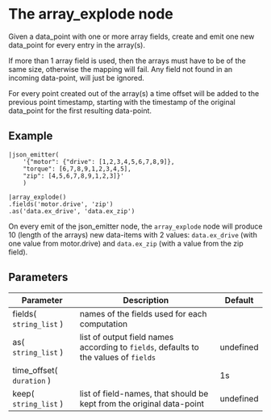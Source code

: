 The array_explode node
==============

Given a data_point with one or more array fields, create and emit one new data_point for every entry in the array(s).

If more than 1 array field is used, then the arrays must have to be of the same size, otherwise the mapping will fail.
Any field not found in an incoming data-point, will just be ignored.


For every point created out of the array(s) a time offset will be added to the previous point timestamp, starting with the timestamp of the
original data_point for the first resulting data-point.

Example
-------

```dfs
|json_emitter(
    '{"motor": {"drive": [1,2,3,4,5,6,7,8,9]}, 
    "torque": [6,7,8,9,1,2,3,4,5], 
    "zip": [4,5,6,7,8,9,1,2,3]}'
    )
    
|array_explode()
.fields('motor.drive', 'zip')
.as('data.ex_drive', 'data.ex_zip')

```

On every emit of the json_emitter node, the `array_explode` node will produce 10 (length of the arrays) new data-items
with 2 values: `data.ex_drive` (with one value from motor.drive) and `data.ex_zip` (with a value from the zip field).


Parameters
----------

| Parameter                 | Description                                                                          | Default   |
|---------------------------|--------------------------------------------------------------------------------------|-----------|
| fields( `string_list` )   | names of the fields used for each computation                                        |           |
| as( `string_list` )       | list of output field names according to `fields`, defaults to the values of `fields` | undefined |
| time_offset( `duration` ) |                                                                                      | 1s        |
| keep( `string_list` )     | list of field-names, that should be kept from the original data-point                | undefined |
